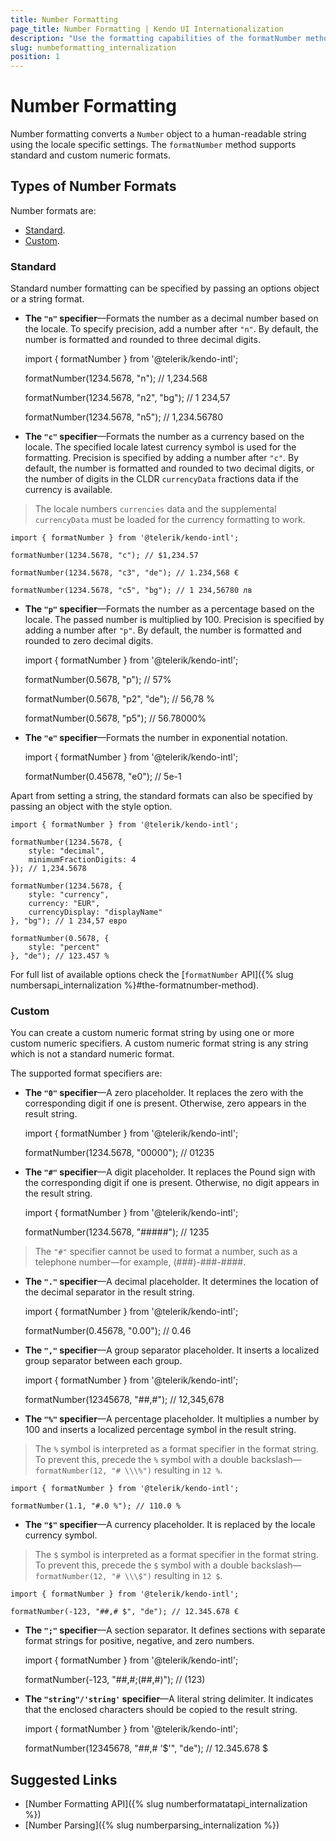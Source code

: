 ```yaml
---
title: Number Formatting
page_title: Number Formatting | Kendo UI Internationalization
description: "Use the formatting capabilities of the formatNumber method when working with the Kendo UI Internationalization package."
slug: numbeformatting_internalization
position: 1
---
```


# Number Formatting

Number formatting converts a `Number` object to a human-readable string using the locale specific settings. The `formatNumber` method supports standard and custom numeric formats.

## Types of Number Formats

Number formats are:

* [Standard](#standard).
* [Custom](#custom).

### Standard

Standard number formatting can be specified by passing an options object or a string format.

* **The `"n"` specifier**&mdash;Formats the number as a decimal number based on the locale. To specify precision, add a number after `"n"`. By default, the number is formatted and rounded to three decimal digits.

    import { formatNumber } from '@telerik/kendo-intl';

    formatNumber(1234.5678, "n"); // 1,234.568

    formatNumber(1234.5678, "n2", "bg"); // 1 234,57

    formatNumber(1234.5678, "n5"); // 1,234.56780

* **The `"c"` specifier**&mdash;Formats the number as a currency based on the locale. The specified locale latest currency symbol is used for the formatting. Precision is specified by adding a number after `"c"`. By default, the number is formatted and rounded to two decimal digits, or the number of digits in the CLDR `currencyData` fractions data if the currency is available.

> The locale numbers `currencies` data and the supplemental `currencyData` must be loaded for the currency formatting to work.

    import { formatNumber } from '@telerik/kendo-intl';

    formatNumber(1234.5678, "c"); // $1,234.57

    formatNumber(1234.5678, "c3", "de"); // 1.234,568 €

    formatNumber(1234.5678, "c5", "bg"); // 1 234,56780 лв

* **The `"p"` specifier**&mdash;Formats the number as a percentage based on the locale. The passed number is multiplied by 100. Precision is specified by adding a number after `"p"`. By default, the number is formatted and rounded to zero decimal digits.

    import { formatNumber } from '@telerik/kendo-intl';

    formatNumber(0.5678, "p"); // 57%

    formatNumber(0.5678, "p2", "de"); // 56,78 %

    formatNumber(0.5678, "p5"); // 56.78000%

* **The `"e"` specifier**&mdash;Formats the number in exponential notation.

    import { formatNumber } from '@telerik/kendo-intl';

    formatNumber(0.45678, "e0"); // 5e-1

Apart from setting a string, the standard formats can also be specified by passing an object with the style option.

    import { formatNumber } from '@telerik/kendo-intl';

    formatNumber(1234.5678, {
        style: "decimal",
        minimumFractionDigits: 4
    }); // 1,234.5678

    formatNumber(1234.5678, {
        style: "currency",            
        currency: "EUR",
        currencyDisplay: "displayName"
    }, "bg"); // 1 234,57 евро

    formatNumber(0.5678, {
        style: "percent"
    }, "de"); // 123.457 %

For full list of available options check the [`formatNumber` API]({% slug numbersapi_internalization %}#the-formatnumber-method).

### Custom

You can create a custom numeric format string by using one or more custom numeric specifiers. A custom numeric format string is any string which is not a standard numeric format.

The supported format specifiers are:

* **The `"0"` specifier**&mdash;A zero placeholder. It replaces the zero with the corresponding digit if one is present. Otherwise, zero appears in the result string.

    import { formatNumber } from '@telerik/kendo-intl';

    formatNumber(1234.5678, "00000"); // 01235    

* **The `"#"` specifier**&mdash;A digit placeholder. It replaces the Pound sign with the corresponding digit if one is present. Otherwise, no digit appears in the result string.

    import { formatNumber } from '@telerik/kendo-intl';

    formatNumber(1234.5678, "#####"); // 1235

> The `"#"` specifier cannot be used to format a number, such as a telephone number&mdash;for example, (###)-###-####.

* **The `"."` specifier**&mdash;A decimal placeholder. It determines the location of the decimal separator in the result string.

    import { formatNumber } from '@telerik/kendo-intl';

    formatNumber(0.45678, "0.00"); // 0.46

* **The `","` specifier**&mdash;A group separator placeholder. It inserts a localized group separator between each group.

    import { formatNumber } from '@telerik/kendo-intl';

    formatNumber(12345678, "##,#"); // 12,345,678

* **The `"%"` specifier**&mdash;A percentage placeholder. It multiplies a number by 100 and inserts a localized percentage symbol in the result string.

> The `%` symbol is interpreted as a format specifier in the format string. To prevent this, precede the `%` symbol with a double backslash&mdash;`formatNumber(12, "# \\\%")` resulting in `12 %`.

    import { formatNumber } from '@telerik/kendo-intl';

    formatNumber(1.1, "#.0 %"); // 110.0 %

* **The `"$"` specifier**&mdash;A currency placeholder. It is replaced by the locale currency symbol.

> The `$` symbol is interpreted as a format specifier in the format string. To prevent this, precede the `$` symbol with a double backslash&mdash;`formatNumber(12, "# \\\$")` resulting in `12 $`.

    import { formatNumber } from '@telerik/kendo-intl';

    formatNumber(-123, "##,# $", "de"); // 12.345.678 €

* **The `";"` specifier**&mdash;A section separator. It defines sections with separate format strings for positive, negative, and zero numbers.

    import { formatNumber } from '@telerik/kendo-intl';

    formatNumber(-123, "##,#;(##,#)"); // (123)

* **The `"string"/'string'` specifier**&mdash;A literal string delimiter. It indicates that the enclosed characters should be copied to the result string.

    import { formatNumber } from '@telerik/kendo-intl';

    formatNumber(12345678, "##,# '$'", "de"); // 12.345.678 $

## Suggested Links

* [Number Formatting API]({% slug numberformatatapi_internalization %})
* [Number Parsing]({% slug numberparsing_internalization %})
